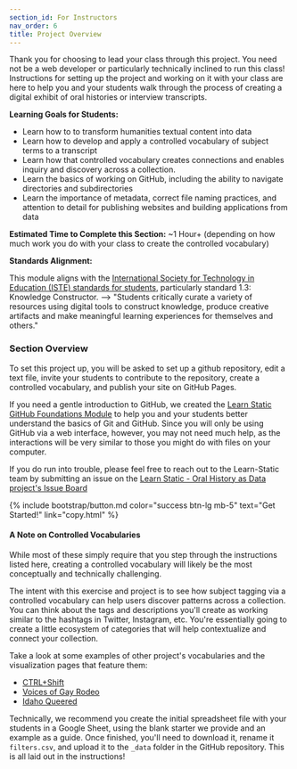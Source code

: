 ```yaml
---
section_id: For Instructors
nav_order: 6
title: Project Overview 
---
```


Thank you for choosing to lead your class through this project. You need not be a web developer or  particularly technically inclined to run this class! Instructions for setting up the project and working on it with your class are here to help you and your students walk through the process of creating a digital exhibit of oral histories or interview transcripts. 

**Learning Goals for Students:**

- Learn how to to transform humanities textual content into data
- Learn how to develop and apply a controlled vocabulary of subject terms to a transcript
- Learn how that controlled vocabulary creates connections and enables inquiry and discovery across a collection. 
- Learn the basics of working on GitHub, including the ability to navigate directories and subdirectories
- Learn the importance of metadata, correct file naming practices, and attention to detail for publishing websites and building applications from data

**Estimated Time to Complete this Section:** ~1 Hour+ (depending on how much work you do with your class to create the controlled vocabulary)

**Standards Alignment:**

This module aligns with the [International Society for Technology in Education (ISTE) standards for students](https://www.iste.org/standards/iste-standards-for-students), particularly standard 1.3: Knowledge Constructor. --> "Students critically curate a variety of resources using digital tools to construct knowledge, produce creative artifacts and make meaningful learning experiences for themselves and others."



### Section Overview

To set this project up, you will be asked to set up a github repository, edit a text file, invite your students to contribute to the repository, create a controlled vocabulary, and publish your site on GitHub Pages. 

If you need a gentle introduction to GitHub, we created the [Learn Static GitHub Foundations Module](https://github.com/learn-static/foundations-0-github) to help you and your students better understand the basics of Git and GitHub. Since you will only be using GitHub via a web interface, however, you may not need much help, as the interactions will be very similar to those you might do with files on your computer. 

If you do run into trouble, please feel free to reach out to the Learn-Static team by submitting an issue on the [Learn Static - Oral History as Data project's Issue Board](https://github.com/learn-static/oral-history-as-data/issues)


{% include bootstrap/button.md color="success btn-lg mb-5" text="Get Started!" link="copy.html" %}

#### A Note on Controlled Vocabularies

While most of these simply require that you step through the instructions listed here, creating a controlled vocabulary will likely be the most conceptually and technically challenging. 

The intent with this exercise and project is to see how subject tagging via a controlled vocabulary can help users discover patterns across a collection. You can think about the tags and descriptions you'll create as working similar to the hashtags in Twitter, Instagram, etc. You're essentially going to create a little ecosystem of categories that will help contextualize and connect your collection.  

Take a look at some examples of other project's vocabularies and the visualization pages that feature them: 

- [CTRL+Shift](https://ctrl-shift.org/subjectviz/)
- [Voices of Gay Rodeo](https://www.voicesofgayrodeo.com/visualizations.html)
- [Idaho Queered](https://www.lib.uidaho.edu/queered/transcripts/subjects.html)

Technically, we recommend you create the initial spreadsheet file with your students in a Google Sheet, using the blank starter we provide and an example as a guide. Once finished, you'll need to download it, rename it `filters.csv`, and upload it to the `_data` folder in the GitHub repository.  This is all laid out in the instructions! 